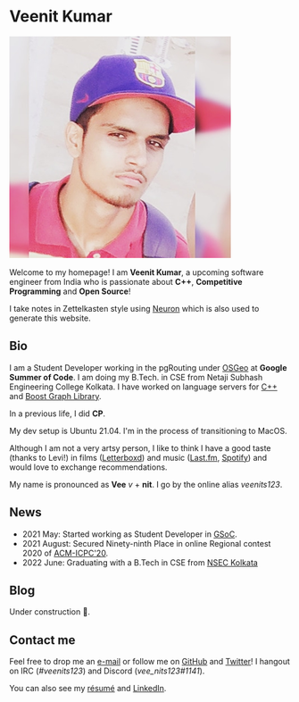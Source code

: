 # Veenit Kumar

![Moi](static/me.jpg)

Welcome to my homepage! I am __Veenit Kumar__, a upcoming software engineer from India who is passionate about __C++__, __Competitive Programming__ and __Open Source__!

I take notes in Zettelkasten style using [Neuron][1] which is also used to generate this website.

## Bio

I am a Student Developer working in the pgRouting under [OSGeo][18] at __Google Summer of Code__. I am doing my B.Tech. in CSE from Netaji Subhash Engineering College Kolkata.
I have worked on language servers for [C++][11] and [Boost Graph Library][20].

In a previous life, I did __CP__.

My dev setup is Ubuntu 21.04. I'm in the process of transitioning to MacOS.

Although I am not a very artsy person, I like to think I have a good taste (thanks to Levi!) in films ([Letterboxd][2]) and music ([Last.fm][6], [Spotify][4]) and would love to exchange recommendations.

My name is pronounced as **Vee** _v_ + **nit**. I go by the online alias _veenits123_.


## News
- 2021 May: Started working as Student Developer in [GSoC][19].
- 2021 August: Secured Ninety-ninth Place in online Regional contest 2020 of [ACM-ICPC'20][21].
- 2022 June: Graduating with a B.Tech in CSE from [NSEC Kolkata][9]

## Blog
Under construction 🚧.

## Contact me
Feel free to drop me an [e-mail][7] or follow me on [GitHub][3] and [Twitter][5]! I hangout on IRC (_#veenits123_) and Discord (_vee_nits123#1141_).

You can also see my [résumé][15] and [LinkedIn][16].


[1]: http://neuron.zettel.page
[2]: https://letterboxd.com/veenits123/
[3]: https://github.com/veenits123
[4]: https://open.spotify.com/user/ovs6jeqqwthcd1wjcmvmv0cnl
[5]: https://twitter.com/vee_nits123
[6]: https://www.last.fm/user/veenits123
[7]: mailto:123sveenit@gmail.com
[8]: https://juspay.in
[9]: http://www.nsec.ac.in
[10]: https://hackage.haskell.org/package/medea
[11]: https://gcc.gnu.org/
[12]: https://github.com/haskell/haskell-language-server
[13]: https://icpc.global/ICPCID/KAMEC7NHU1IL
[14]: https://codeforces.com/profile/veenits123
[15]: static/resume.pdf
[16]: https://linkedin.com/in/veenits123
[17]: https://github.com/veenits123/dotfiles
[18]: https://www.osgeo.org/
[19]: https://summerofcode.withgoogle.com/projects/#4897201601380352
[20]: https://www.boost.org/doc/libs/1_76_0/libs/graph/doc/index.html
[21]: static/icpc.pdf
